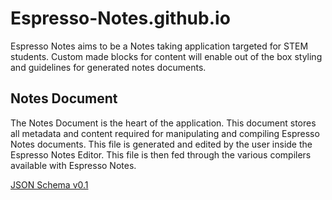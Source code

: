 # Espresso-Notes.github.io

Espresso Notes aims to be a Notes taking application targeted for STEM students.
Custom made blocks for content will enable out of the box styling and guidelines for generated notes documents.

## Notes Document

The Notes Document is the heart of the application.
This document stores all metadata and content required for manipulating and compiling Espresso Notes documents.
This file is generated and edited by the user inside the Espresso Notes Editor.
This file is then fed through the various compilers available with Espresso Notes.

[JSON Schema v0.1](docs/notesdoc.schema.md)
